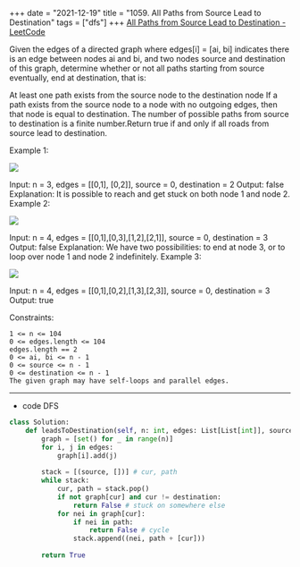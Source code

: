 +++ 
date = "2021-12-19"
title = "1059. All Paths from Source Lead to Destination"
tags = ["dfs"]
+++
[All Paths from Source Lead to Destination - LeetCode](https://leetcode.com/problems/all-paths-from-source-lead-to-destination/)

Given the edges of a directed graph where edges[i] = [ai, bi] indicates there is an edge between nodes ai and bi, and two nodes source and destination of this graph, determine whether or not all paths starting from source eventually, end at destination, that is:

At least one path exists from the source node to the destination node
If a path exists from the source node to a node with no outgoing edges, then that node is equal to destination.
The number of possible paths from source to destination is a finite number.Return true if and only if all roads from source lead to destination.
 
Example 1:

![](https://assets.leetcode.com/uploads/2019/03/16/485_example_1.png)

Input: n = 3, edges = [[0,1],
[0,2]], source = 0, destination = 2 Output: false Explanation: It is possible to reach and get stuck on both node 1 and node 2. 
Example 2:

![](https://assets.leetcode.com/uploads/2019/03/16/485_example_2.png)

Input: n = 4, edges = [[0,1],[0,3],[1,2],[2,1]], source = 0, destination = 3 Output: false Explanation: We have two possibilities: to end at node 3, or to loop over node 1 and node 2 indefinitely. 
Example 3:

![](https://assets.leetcode.com/uploads/2019/03/16/485_example_3.png)

Input: n = 4, edges = [[0,1],[0,2],[1,3],[2,3]], source = 0, destination = 3 Output: true 
 
Constraints:

	1 <= n <= 104
	0 <= edges.length <= 104
	edges.length == 2
	0 <= ai, bi <= n - 1
	0 <= source <= n - 1
	0 <= destination <= n - 1
	The given graph may have self-loops and parallel edges.
---
- code DFS
```py
class Solution:
    def leadsToDestination(self, n: int, edges: List[List[int]], source: int, destination: int) -> bool:
        graph = [set() for _ in range(n)]
        for i, j in edges:
            graph[i].add(j)
        
        stack = [(source, [])] # cur, path
        while stack:
            cur, path = stack.pop()
            if not graph[cur] and cur != destination:
                return False # stuck on somewhere else
            for nei in graph[cur]:
                if nei in path:
                    return False # cycle
                stack.append((nei, path + [cur]))
                
        return True
```
